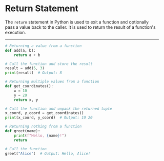 # Return Statement

The `return` statement in Python is used to exit a function and optionally pass a value back to the caller. It is used to return the result of a function's execution.

---

```python
# Returning a value from a function
def add(a, b):
    return a + b

# Call the function and store the result
result = add(5, 3)
print(result)  # Output: 8

# Returning multiple values from a function
def get_coordinates():
    x = 10
    y = 20
    return x, y

# Call the function and unpack the returned tuple
x_coord, y_coord = get_coordinates()
print(x_coord, y_coord)  # Output: 10 20

# Returning nothing from a function
def greet(name):
    print(f"Hello, {name}!")
    return

# Call the function
greet("Alice")  # Output: Hello, Alice!
```